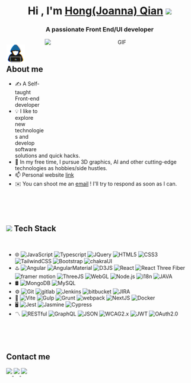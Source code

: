 
<h1 align="center"><b>Hi , I'm <a href="https://100rabhcsmc.github.io/Me.io/" target="blank">Hong(Joanna) Qian</a> </b><img src="https://media.giphy.com/media/hvRJCLFzcasrR4ia7z/giphy.gif" width="35"></h1>
<h3 align="center">A passionate Front End/UI developer</h3>

<a target="_blank" align="center">
  <img align="right" top="500" height="300" width="400" alt="GIF" src="https://media.giphy.com/media/SWoSkN6DxTszqIKEqv/giphy.gif">
</a>

## <picture><img src = "https://github.com/0xAbdulKhalid/0xAbdulKhalid/raw/main/assets/mdImages/about_me.gif" width = 50px></picture> **About me**

- ✍️ A Self-taught Front-end developer
- 💡 I like to explore new technologies and develop software solutions and quick hacks.
- 🌱 In my free time, I pursue 3D graphics, AI and other cutting-edge technologies as hobbies/side hustles.
- 📫 Personal website [link](https://my-portofolio-visualization.vercel.app/)
- ✉️ You can shoot me an <a href="mailto:honggzb@gmail.com" target="_blank">email</a> ! I'll try to respond as soon as I can.

<br><br><br>

## <img src="https://media2.giphy.com/media/QssGEmpkyEOhBCb7e1/giphy.gif?cid=ecf05e47a0n3gi1bfqntqmob8g9aid1oyj2wr3ds3mg700bl&rid=giphy.gif" width ="25"><b> Tech Stack</b>
<br>

- 🌐 ![JavaScript](https://img.shields.io/badge/-JavaScript-black?style=flat&logo=javascript)
![Typescript](https://img.shields.io/badge/-TypeScript-white?style=flat&logo=typescrip)
![JQuery](https://img.shields.io/badge/-JQuery-blue?style=flat&logo=jquery)
![HTML5](https://img.shields.io/badge/-HTML5-E34F26?style=flat&logo=html5&logoColor=white)
![CSS3](https://img.shields.io/badge/-CSS3-1572B6?style=flat&logo=css3)
![TailwindCSS](https://img.shields.io/badge/-TailwindCSS-blue?style=flat&logo=TailwindCSS)
![Bootstrap](https://img.shields.io/badge/-Bootstrap-563D7C?style=flat&logo=bootstrap)
![chakraUI](https://img.shields.io/badge/-chakraUI-02ad9c?style=flat&logo=chakraUI)
- ♨️ ![Angular](https://img.shields.io/badge/-Angular-red?style=flat&logo=angular)
![AngularMaterial](https://img.shields.io/badge/-Angular%20Material-blue?style=flat&logo=AngularMaterial)
![D3JS](https://img.shields.io/badge/-D3JS-FCA121?style=flat&logo=D3JS)
![React](https://img.shields.io/badge/-React-black?style=flat&logo=react)
![React Three Fiber](https://img.shields.io/badge/-React%20Three%20Fiber-gray?style=flat&logo=react-three%2Ffiber)
![framer motion](https://img.shields.io/badge/-framer%20motion-yellow?style=flat&logo=framer%20motion)
![ThreeJS](https://img.shields.io/badge/-ThreeJS-blue?style=flat&logo=Threejs)
![WebGL](https://img.shields.io/badge/-WebGL-red?logo=WebGL)
![Node.js](https://img.shields.io/badge/-Node.js-green?style=flat&logo=Node.js)
![i18n](https://img.shields.io/badge/-i18n-fc6767?style=flat&logo=i18n)
![JAVA](https://img.shields.io/badge/-JAVA-white?style=flat&logo=JAVA)
- 🛢 ![MongoDB](https://img.shields.io/badge/-MongoDB-FCA121?style=flat&logo=mongodb)
![MySQL](https://img.shields.io/badge/MySQL-rgb(173%2C%20216%2C%20243)?logo=MySQL)
- ⚙️ ![Git](https://img.shields.io/badge/-Git-black?style=flat&logo=git)
![gitlab](https://img.shields.io/badge/gitlab-white?logo=gitlab)
![Jenkins](https://img.shields.io/badge/-Jenkins-white?style=flat&logo=Jenkins)
![bitbucket](https://img.shields.io/badge/-bitbucket-blue?style=flat&logo=bitbucket)
![JIRA](https://img.shields.io/badge/-JIRA-blue?style=flat&logo=JIRA)
- 🔧 ![Vite](https://img.shields.io/badge/-Vite-56ccf2?style=flat&logo=Vite)
![Gulp](https://img.shields.io/badge/Gulp-red?style=flat)
![Grunt](https://img.shields.io/badge/Grunt-yellow?style=flat&logo=Grunt)
![webpack](https://img.shields.io/badge/webpack-white?style=flat&logo=webpack)
![NextJS](https://img.shields.io/badge/-NextJS-black?style=flat&logo=nextj)
![Docker](https://img.shields.io/badge/-Docker-black?style=flat&logo=docker)
- 🖥 ![Jest](https://img.shields.io/badge/-Jest-green?style=flat&logo=Jest)
![Jasmine](https://img.shields.io/badge/-Jasmine-gray?style=flat&logo=Jasmine)
![Cypress](https://img.shields.io/badge/-Cypress-11998e?style=flat&logo=Cypress)
- 〽️ ![RESTful](https://img.shields.io/badge/-RESTful-2f80ed?style=flat&logo=RESTful)
![GraphQL](https://img.shields.io/badge/-GraphQL-ec008c?style=flat&logo=GraphQL)
![JSON](https://img.shields.io/badge/-json-02569B?style=flat&logo=json)
![WCAG2.x](https://img.shields.io/badge/-WCAG2.x%20-bf61ff?style=flat&logo=WCAG%202.x)
![JWT](https://img.shields.io/badge/JWT-black?logo=JWT)
![OAuth2.0](https://img.shields.io/badge/OAuth2.0-rgb(171%2C%20179%2C%20255)?logo=OAuth)

<br><br><br>

## Contact me

<a href="https://twitter.com/honggzb" target="_blank">
<img src=https://img.shields.io/badge/twitter-%20skyblue?style=flat&logo=twitter style="margin-bottom: 5px;" />

<a href="https://github.com/honggzb" target="_blank">
<img src=https://img.shields.io/badge/github-%20black?style=flat&logo=github style="margin-bottom: 5px;" />

<a href="mailto:honggzb@gmail.com" target="_blank">
<img src=https://img.shields.io/badge/gmail-rgb(241%2C%20131%2C%20131)?style=flat&logo=gmail style="margin-bottom: 5px;" />

<br><br><br>
